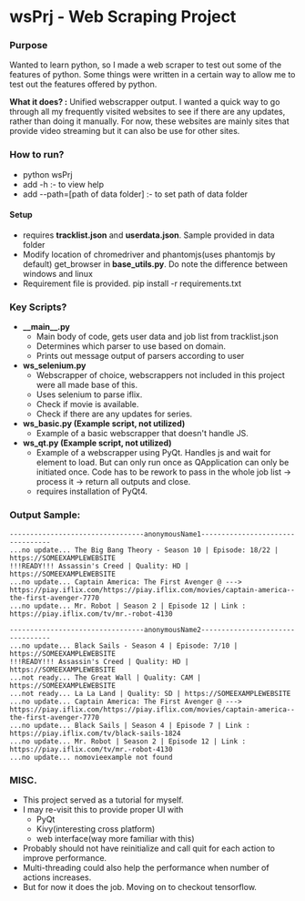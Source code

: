 # wsPrj - Web Scraping Project #

### Purpose ##
Wanted to learn python, so I made a web scraper to test out some of the features of python. Some things were written in a certain way to allow me to test out the features offered by python.

**What it does? :** Unified webscrapper output. I wanted a quick way to go through all my frequently visited websites to see if there are any updates, rather than doing it manually. For now, these websites are mainly sites that provide video streaming but it can also be use for other sites.

### How to run? ###
* python wsPrj
* add -h :- to view help
* add --path=[path of data folder] :- to set path of data folder

#### Setup ####
* requires **tracklist.json** and **userdata.json**. Sample provided in data folder
* Modify location of chromedriver and phantomjs(uses phantomjs by default) get_browser in **base_utils.py**. Do note the difference between windows and linux  
* Requirement file is provided. pip install -r requirements.txt

### Key Scripts? ###
* **\_\_main\_\_.py**
    * Main body of code, gets user data and job list from tracklist.json
    * Determines which parser to use based on domain.
    * Prints out message output of parsers according to user
* **ws_selenium.py**
    * Webscrapper of choice, webscrappers not included in this project were all made base of this.
    * Uses selenium to parse iflix.
    * Check if movie is available.
    * Check if there are any updates for series.
* **ws_basic.py (Example script, not utilized)**
    * Example of a basic webscrapper that doesn't handle JS.
* **ws_qt.py (Example script, not utilized)**
    * Example of a webscrapper using PyQt. Handles js and wait for element to load. But can only run once as QApplication can only be initiated once. Code has to be rework to pass in the whole job list -> process it -> return all outputs and close.
    * requires installation of PyQt4.

### Output Sample: ###
    ---------------------------------anonymousName1---------------------------------
    ...no update... The Big Bang Theory - Season 10 | Episode: 18/22 | https://SOMEEXAMPLEWEBSITE
    !!!READY!!! Assassin's Creed | Quality: HD | https://SOMEEXAMPLEWEBSITE
    ...no update... Captain America: The First Avenger @ ---> https://piay.iflix.com/https://piay.iflix.com/movies/captain-america--the-first-avenger-7770
    ...no update... Mr. Robot | Season 2 | Episode 12 | Link : https://piay.iflix.com/tv/mr.-robot-4130  
      
    ---------------------------------anonymousName2---------------------------------
    ...no update... Black Sails - Season 4 | Episode: 7/10 | https://SOMEEXAMPLEWEBSITE
    !!!READY!!! Assassin's Creed | Quality: HD | https://SOMEEXAMPLEWEBSITE
    ...not ready... The Great Wall | Quality: CAM | https://SOMEEXAMPLEWEBSITE
    ...not ready... La La Land | Quality: SD | https://SOMEEXAMPLEWEBSITE
    ...no update... Captain America: The First Avenger @ ---> https://piay.iflix.com/https://piay.iflix.com/movies/captain-america--the-first-avenger-7770
    ...no update... Black Sails | Season 4 | Episode 7 | Link : https://piay.iflix.com/tv/black-sails-1824
    ...no update... Mr. Robot | Season 2 | Episode 12 | Link : https://piay.iflix.com/tv/mr.-robot-4130
    ...no update... nomovieexample not found

### MISC. ###  
* This project served as a tutorial for myself.  
* I may re-visit this to provide proper UI with
    * PyQt
    * Kivy(interesting cross platform)
    * web interface(way more familiar with this)  
* Probably should not have reinitialize and call quit for each action to improve performance.
* Multi-threading could also help the performance when number of actions increases.
* But for now it does the job. Moving on to checkout tensorflow.
